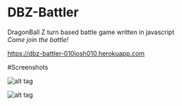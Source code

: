 # DBZ-Battler
DragonBall Z turn based battle game written in javascript  
*Come join the battle!* 

https://dbz-battler-010josh010.herokuapp.com


#Screenshots

![alt tag](https://raw.githubusercontent.com/010josh010/DBZ-Battler/master/assets/img/dbzbattler.gif)

![alt tag](https://raw.githubusercontent.com/010josh010/DBZ-Battler/master/assets/img/dbzbattler3.gif)